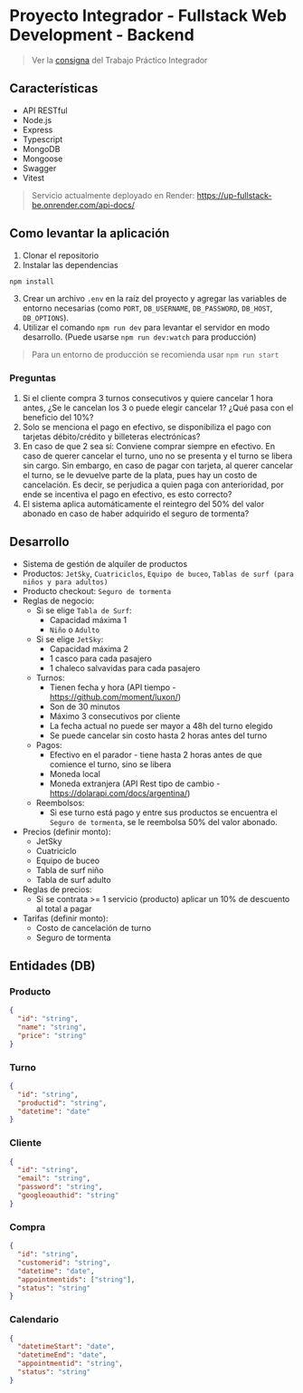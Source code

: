 # Proyecto Integrador - Fullstack Web Development - Backend

> Ver la [consigna](./consigna.md) del Trabajo Práctico Integrador

## Características
- API RESTful
- Node.js
- Express
- Typescript
- MongoDB
- Mongoose
- Swagger
- Vitest

> Servicio actualmente deployado en Render: https://up-fullstack-be.onrender.com/api-docs/

## Como levantar la aplicación
1. Clonar el repositorio
2. Instalar las dependencias
```bash
npm install
```
3. Crear un archivo `.env` en la raíz del proyecto y agregar las variables de entorno necesarias (como `PORT`, `DB_USERNAME`, `DB_PASSWORD`, `DB_HOST`, `DB_OPTIONS`).
4. Utilizar el comando `npm run dev` para levantar el servidor en modo desarrollo. (Puede usarse `npm run dev:watch` para producción)

> Para un entorno de producción se recomienda usar `npm run start`

### Preguntas
1. Si el cliente compra 3 turnos consecutivos y quiere cancelar 1 hora antes, ¿Se le cancelan los 3 o puede elegir cancelar 1? ¿Qué pasa con el beneficio del 10%?
2. Solo se menciona el pago en efectivo, se disponibiliza el pago con tarjetas débito/crédito y billeteras electrónicas?
3. En caso de que 2 sea sí: Conviene comprar siempre en efectivo. En caso de querer cancelar el turno, uno no se presenta y el turno se libera sin cargo. Sin embargo, en caso de pagar con tarjeta, al querer cancelar el turno, se le devuelve parte de la plata, pues hay un costo de cancelación. Es decir, se perjudica a quien paga con anterioridad, por ende se incentiva el pago en efectivo, es esto correcto?
4. El sistema aplica automáticamente el reintegro del 50% del valor abonado en caso de haber adquirido el seguro de tormenta?

## Desarrollo
- Sistema de gestión de alquiler de productos
- Productos: `JetSky`, `Cuatriciclos`, `Equipo de buceo`, `Tablas de surf (para niños y para adultos)`
- Producto checkout: `Seguro de tormenta`
- Reglas de negocio:
  - Si se elige `Tabla de Surf`:
    -  Capacidad máxima 1
    - `Niño` o `Adulto`
  - Si se elige `JetSky`:
    -  Capacidad máxima 2
    -  1 casco para cada pasajero
    -  1 chaleco salvavidas para cada pasajero
  - Turnos:
    - Tienen fecha y hora (API tiempo - https://github.com/moment/luxon/)
    - Son de 30 minutos
    - Máximo 3 consecutivos por cliente
    - La fecha actual no puede ser mayor a 48h del turno elegido
    - Se puede cancelar sin costo hasta 2 horas antes del turno
  - Pagos:
    - Efectivo en el parador - tiene hasta 2 horas antes de que comience el turno, sino se libera
    - Moneda local
    - Moneda extranjera (API Rest tipo de cambio - https://dolarapi.com/docs/argentina/)
  - Reembolsos:
    - Si ese turno está pago y entre sus productos se encuentra el `Seguro de tormenta`, se le reembolsa 50% del valor abonado.
- Precios (definir monto):
  - JetSky
  - Cuatriciclo
  - Equipo de buceo
  - Tabla de surf niño
  - Tabla de surf adulto
- Reglas de precios:
  -  Si se contrata >= 1 servicio (producto) aplicar un 10% de descuento al total a pagar
- Tarifas (definir monto):
  - Costo de cancelación de turno
  - Seguro de tormenta

## Entidades (DB)
### Producto
```json
{
  "id": "string",
  "name": "string",
  "price": "string"
}
```

### Turno
```json
{
  "id": "string",
  "productid": "string",
  "datetime": "date"
}
```

### Cliente
```json
{
  "id": "string",
  "email": "string",
  "password": "string",
  "googleoauthid": "string"
}
```

### Compra
```json
{
  "id": "string",
  "customerid": "string",
  "datetime": "date",
  "appointmentids": ["string"],
  "status": "string"
}
```

### Calendario
```json
{
  "datetimeStart": "date",
  "datetimeEnd": "date",
  "appointmentid": "string",
  "status": "string"
}
```
